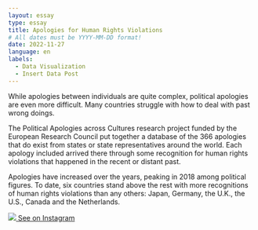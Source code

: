 ```yaml
---
layout: essay
type: essay
title: Apologies for Human Rights Violations
# All dates must be YYYY-MM-DD format!
date: 2022-11-27
language: en
labels:
  - Data Visualization
  - Insert Data Post
---
```


While apologies between individuals are quite complex, political apologies are even more difficult. Many countries struggle with how to deal with past wrong doings.

The Political Apologies across Cultures research project funded by the European Research Council put together a database of the 366 apologies that do exist from states or state representatives around the world. Each apology included arrived there through some recognition for human rights violations that happened in the recent or distant past.

Apologies have increased over the years, peaking in 2018 among political figures. To date, six countries stand above the rest with more recognitions of human rights violations than any others: Japan, Germany, the U.K., the U.S., Canada and the Netherlands.

<div class="ui one column stackable centered grid"> 
 <div class="eight wide column"> 
    <div class="ui centered fluid card">
      <a class="image" href="https://www.instagram.com/p/CldvdIbDw1D/?igshid=MDJmNzVkMjY=">
       <img class="ui centered large image" src="https://raw.githubusercontent.com/duygudgd/insert-data/main/dataviz-archive/apologies-for-human-rights-violations/ApologiesForHRV-1.png">
      </a>
      <a class="ui bottom attached black button" href="https://www.instagram.com/p/CldvdIbDw1D/?igshid=MDJmNzVkMjY=">
       <i class="large instagram icon"></i>See on Instagram
      </a>
    </div>
 </div>
</div>
